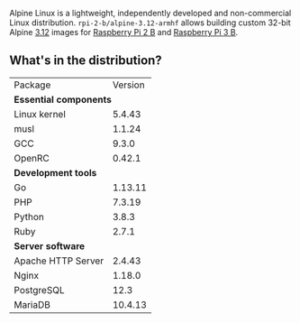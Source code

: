 Alpine Linux is a lightweight, independently developed and non-commercial Linux distribution. `rpi-2-b/alpine-3.12-armhf` allows building custom 32-bit Alpine [3.12](https://alpinelinux.org/posts/Alpine-3.12.0-released.html) images for [Raspberry Pi 2 B](https://raspberrypi.org/products/raspberry-pi-2-model-b/) and [Raspberry Pi 3 B](https://raspberrypi.org/products/raspberry-pi-3-model-b/).

## What's in the distribution?

<table>
  <tr>
    <td>Package</td>
    <td>Version</td>
  </tr>
  <tr>
    <td colspan="2"><b>Essential components</b></td>
  </tr>
  <tr>
    <td>Linux kernel</td>
    <td>5.4.43</td>
  </tr>
  <tr>
    <td>musl</td>
    <td>1.1.24</td>
  </tr>
  <tr>
    <td>GCC</td>
    <td>9.3.0</td>
  </tr>
  <tr>
    <td>OpenRC</td>
    <td>0.42.1</td>
  </tr>
  <tr>
    <td colspan="2"><b>Development tools</b></td>
  </tr>
  <tr>
    <td>Go</td>
    <td>1.13.11</td>
  </tr>
  <tr>
    <td>PHP</td>
    <td>7.3.19</td>
  </tr>
  <tr>
    <td>Python</td>
    <td>3.8.3</td>
  </tr>
  <tr>
    <td>Ruby</td>
    <td>2.7.1</td>
  </tr>
  <tr>
    <td colspan="2"><b>Server software</b></td>
  </tr>
  <tr>
    <td>Apache HTTP Server</td>
    <td>2.4.43</td>
  </tr>
  <tr>
    <td>Nginx</td>
    <td>1.18.0</td>
  </tr>
  <tr>
    <td>PostgreSQL</td>
    <td>12.3</td>
  </tr>
  <tr>
    <td>MariaDB</td>
    <td>10.4.13</td>
  </tr>
</table>
